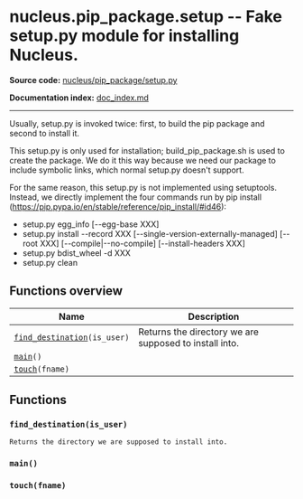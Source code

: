 # nucleus.pip_package.setup -- Fake setup.py module for installing Nucleus.
**Source code:** [nucleus/pip_package/setup.py](https://github.com/google/nucleus/tree/master/nucleus/pip_package/setup.py)

**Documentation index:** [doc_index.md](../../doc_index.md)

---
Usually, setup.py is invoked twice:  first, to build the pip package
and second to install it.

This setup.py is only used for installation; build_pip_package.sh is
used to create the package.  We do it this way because we need our
package to include symbolic links, which normal setup.py doesn't
support.

For the same reason, this setup.py is not implemented using setuptools.
Instead, we directly implement the four commands run by pip install
(https://pip.pypa.io/en/stable/reference/pip_install/#id46):
  * setup.py egg_info [--egg-base XXX]
  * setup.py install --record XXX [--single-version-externally-managed]
          [--root XXX] [--compile|--no-compile] [--install-headers XXX]
  * setup.py bdist_wheel -d XXX
  * setup.py clean

## Functions overview
Name | Description
-----|------------
[`find_destination`](#find_destination)`(is_user)` | Returns the directory we are supposed to install into.
[`main`](#main)`()` | 
[`touch`](#touch)`(fname)` | 

## Functions
<a name="find_destination"></a>
### `find_destination(is_user)`
```
Returns the directory we are supposed to install into.
```

<a name="main"></a>
### `main()`


<a name="touch"></a>
### `touch(fname)`


